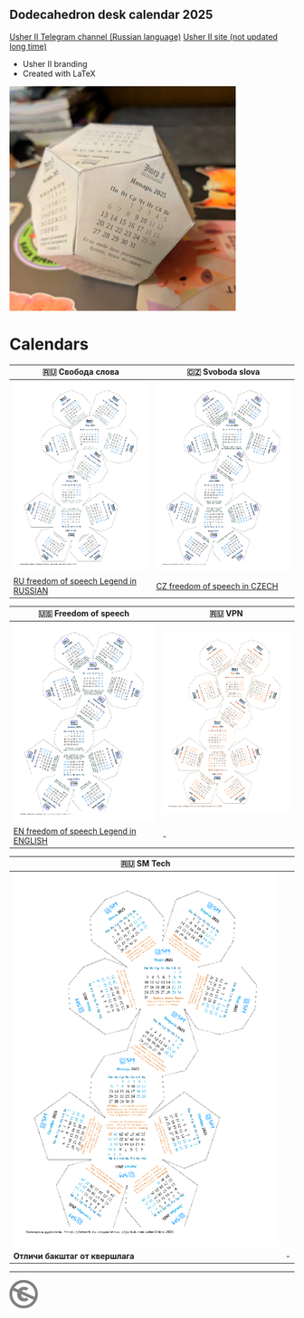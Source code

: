 Dodecahedron desk calendar 2025
----------------------------------------------

[Usher II Telegram channel (Russian language)](https://t.me/usher2)
[Usher II site (not updated long time)](https://usher2.club)

* Usher II branding
* Created with LaTeX

![Календарь проекта Эшер II. Свобода слова. Образец](img/example-ru.png)

# Calendars

| 🇷🇺 Свобода слова | 🇨🇿 Svoboda slova |
| --- | --- |
| [![Календарь проекта Эшер II. Свобода слова](dcal2025-ru.png)](dcal2025-ru.pdf) | [![Kalendář projektu Esher II. Svoboda slova](dcal2025-cz.png)](dcal2025-cz.pdf) |
| [RU freedom of speech Legend in RUSSIAN](README-RUS.md) | [CZ freedom of speech in CZECH](README-CZE.md) |


| 🇺🇸 Freedom of speech | 🇷🇺 VPN |
| --- | --- |
| [![Calendar of the Usher II project. Freedom of speech](dcal2025-en.png)](dcal2025-en.pdf) | [![Календарь проекта Эшер II. VPN](dcal2025-vpn-ru.png)](dcal2025-vpn-ru.pdf) |
| [EN freedom of speech Legend in ENGLISH](README-ENG.md) | - |


| 🇷🇺 SM Tech |  |
| --- | --- |
| [![Календарь проекта Эшер II. SM Tech](dcal2025-smtech-ru.png)](dcal2025-smtech-ru.pdf) |  |
| **Отличи бакштаг от квершлага** | - |

---
[![UNLICENSE](noc.png)](UNLICENSE)
